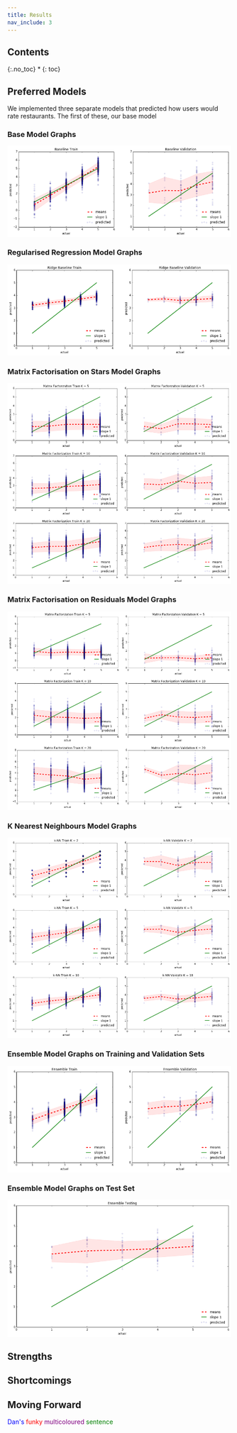 ```yaml
---
title: Results
nav_include: 3
---
```


## Contents
{:.no_toc}
*
{: toc}

## Preferred Models
We implemented three separate models that predicted how users would rate restaurants. The first of these, our base model

### Base Model Graphs
![png](basemodel.png)

### Regularised Regression Model Graphs
![png](regularisedregression.png)

### Matrix Factorisation on Stars Model Graphs
![png](matfactstars.png)

### Matrix Factorisation on Residuals Model Graphs
![png](matfactresid.png)

### K Nearest Neighbours Model Graphs
![png](KNN.png)

### Ensemble Model Graphs on Training and Validation Sets
![png](ensembletrainval.png)

### Ensemble Model Graphs on Test Set
![png](ensembletest.png)


## Strengths

## Shortcomings

## Moving Forward

<span style="color:blue">Dan's</span> <span style="color:red">funky</span> <span style="color:purple">multicoloured</span> <span style="color:green">sentence</span>




